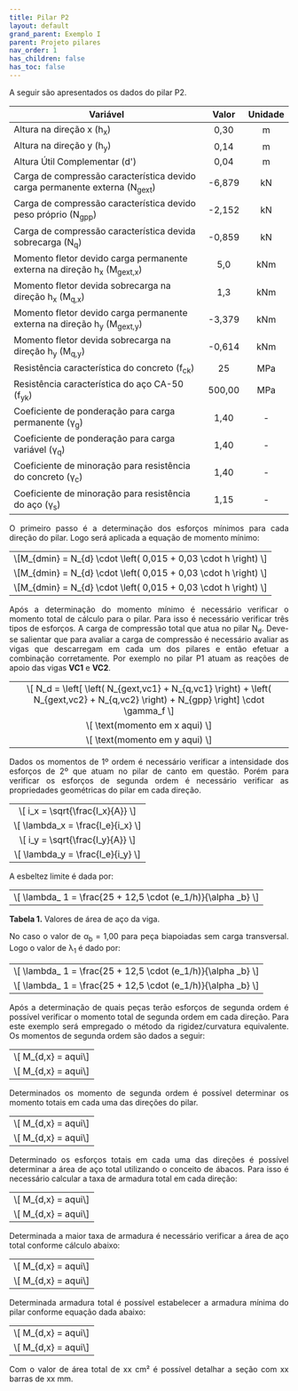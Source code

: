 ```yaml
---
title: Pilar P2
layout: default
grand_parent: Exemplo I
parent: Projeto pilares
nav_order: 1
has_children: false
has_toc: false
---
```


<!--Don't delete this script-->
<script src = "https://polyfill.io/v3/polyfill.min.js?features=es6"></script>
<script id = "MathJax-script" async src="https://cdn.jsdelivr.net/npm/mathjax@3/es5/tex-mml-chtml.js"></script>
<!--Don't delete this script-->

<p align = "justify">
A seguir são apresentados os dados do pilar P2.
</p>

<table style = "width:100%">
<thead align="center">
  <tr>
    <th>Variável</th>
    <th>Valor</th>
    <th>Unidade</th>
  </tr>
</thead>
<tbody align="center">
  <tr>
    <td align = "left">Altura na direção x (h<sub>x</sub>)</td>
    <td>0,30</td>
    <td> m </td>
  </tr>
  <tr>
    <td align = "left">Altura na direção y (h<sub>y</sub>)</td>
    <td>0,14</td>
    <td> m </td>
  </tr>
  <tr>
    <td align = "left">Altura Útil Complementar (d')</td>
    <td>0,04</td>
    <td> m </td>
  </tr>
  <tr>
    <td align = "left">Carga de compressão característica devido carga permanente externa (N<sub>gext</sub>)</td>
    <td>-6,879</td>
    <td>kN</td>
  </tr>
  <tr>
    <td align = "left">Carga de compressão característica devido peso próprio (N<sub>gpp</sub>)</td>
    <td>-2,152</td>
    <td>kN</td>
  </tr>
  <tr>
    <td align = "left">Carga de compressão característica devida sobrecarga (N<sub>q</sub>)</td>
    <td>-0,859</td>
    <td>kN </td>
  </tr>
  <tr>
    <td align = "left">Momento fletor devido carga permanente externa na direção h<sub>x</sub> (M<sub>gext,x</sub>)</td>
    <td>5,0</td>
    <td>kNm</td>
  </tr>
  <tr>
    <td align = "left">Momento fletor devida sobrecarga na direção h<sub>x</sub> (M<sub>q,x</sub>)</td>
    <td>1,3</td>
    <td>kNm</td>
  </tr>
  <tr>
    <td align = "left">Momento fletor devido carga permanente externa na direção h<sub>y</sub> (M<sub>gext,y</sub>)</td>
    <td>-3,379</td>
    <td>kNm</td>
  </tr>
  <tr>
    <td align = "left">Momento fletor devida sobrecarga na direção h<sub>y</sub> (M<sub>q,y</sub>)</td>
    <td>-0,614</td>
    <td>kNm</td>
  </tr>
  <tr>
    <td align = "left">Resistência característica do concreto (f<sub>ck</sub>)</td>
    <td>25</td>
    <td>MPa</td>
  </tr>
  <tr>
    <td align = "left">Resistência característica do aço CA-50 (f<sub>yk</sub>)</td>
    <td>500,00</td>
    <td>MPa</td>
  </tr>
  <tr>
    <td align = "left">Coeficiente de ponderação para carga permanente (γ<sub>g</sub>)</td>
    <td>1,40</td>
    <td>-</td>
  </tr>
  <tr>
    <td align = "left">Coeficiente de ponderação para carga variável (γ<sub>q</sub>)</td>
    <td>1,40</td>
    <td>-</td>
  </tr>
  <tr>
    <td align = "left">Coeficiente de minoração para resistência do concreto (γ<sub>c</sub>)</td>
    <td>1,40</td>
    <td>-</td>
  </tr>
  <tr>
    <td align = "left">Coeficiente de minoração para resistência do aço (γ<sub>s</sub>)</td>
    <td>1,15</td>
    <td>-</td>
  </tr>
</tbody>
</table>

<p align = "justify">
O primeiro passo é a determinação dos esforços mínimos para cada direção do pilar. Logo será aplicada a equação de momento mínimo:
</p>

<table style = "width:100%">
  <tr>
    <td align = "center">\[M_{dmin} = N_{d} \cdot \left( 0,015 + 0,03 \cdot h \right) \]</td>
  </tr>
  <tr>
    <td align = "center">\[M_{dmin} = N_{d} \cdot \left( 0,015 + 0,03 \cdot h \right) \]</td>
  </tr>
  <tr>
    <td align = "center">\[M_{dmin} = N_{d} \cdot \left( 0,015 + 0,03 \cdot h \right) \]</td>
  </tr>
</table>


<p align = "justify">
Após a determinação do momento mínimo é necessário verificar o momento total de cálculo para o pilar. Para isso é necessário verificar três tipos de esforços. A carga de compressão total que atua no pilar N<sub>d</sub>. Deve-se salientar que para avaliar a carga de compressão é necessário avaliar as vigas que descarregam em cada um dos pilares e então efetuar a combinação corretamente. Por exemplo no pilar P1 atuam as reações de apoio das vigas <b>VC1</b> e <b>VC2</b>.
</p>

<table style = "width:100%">
  <tr>
    <td align = "center">\[ N_d = \left[ \left( N_{gext,vc1} + N_{q,vc1} \right) + \left( N_{gext,vc2} + N_{q,vc2} \right) + N_{gpp} \right] \cdot \gamma_f \]</td>
  </tr>
  <tr>
    <td align = "center">\[ \text(momento em x aqui) \]</td>
  </tr>
  <tr>
    <td align = "center">\[ \text(momento em y aqui) \]</td>
  </tr>
</table>

<p align = "justify">
Dados os momentos de 1º ordem é necessário verificar a intensidade dos esforços de 2º que atuam no pilar de canto em questão. Porém para verificar os esforços de segunda ordem é necessário verificar as propriedades geométricas do pilar em cada direção.  
</p>

<table style = "width:100%">
  <tr>
    <td align = "center">\[ i_x = \sqrt{\frac{I_x}{A}} \]</td>
  </tr>
  <tr>
    <td align = "center">\[ \lambda_x = \frac{l_e}{i_x} \]</td>
  </tr>
  <tr>
    <td align = "center">\[ i_y = \sqrt{\frac{I_y}{A}} \]</td>
  </tr>
  <tr>
    <td align = "center">\[ \lambda_y = \frac{l_e}{i_y} \]</td>
  </tr>
</table>

<p align = "justify">
A esbeltez limite é dada por:
</p>

<table>
  <tr>
    <td align = "center">\[ \lambda_ 1 = \frac{25 + 12,5 \cdot (e_1/h)}{\alpha _b} \]</td>
  </tr>
</table>

<p align = "justify" id = "tab2"><b>Tabela 1.</b> Valores de área de aço da viga.</p>

<p align = "justify">
No caso o valor de α<sub>b</sub> = 1,00 para peça biapoiadas sem carga transversal. Logo o valor de λ<sub>1</sub> é dado por:
</p>

<table>
  <tr>
    <td align = "center">\[ \lambda_ 1 = \frac{25 + 12,5 \cdot (e_1/h)}{\alpha _b} \]</td>
  </tr>
  <tr>
    <td align = "center">\[ \lambda_ 1 = \frac{25 + 12,5 \cdot (e_1/h)}{\alpha _b} \]</td>
  </tr>
</table>

<p align = "justify">
Após a determinação de quais peças terão esforços de segunda ordem é possível verificar o momento total de segunda ordem em cada direção. Para este exemplo será empregado o método da rigidez/curvatura equivalente. Os momentos de segunda ordem são dados a seguir:
</p>

<table>
  <tr>
    <td align = "center">\[ M_{d,x} = aqui\]</td>
  </tr>
  <tr>
    <td align = "center">\[ M_{d,x} = aqui\]</td>
  </tr>
</table>

<p align = "justify">
Determinados os momento de segunda ordem é possível determinar os momento totais em cada uma das direções do pilar.
</p>

<table>
  <tr>
    <td align = "center">\[ M_{d,x} = aqui\]</td>
  </tr>
  <tr>
    <td align = "center">\[ M_{d,x} = aqui\]</td>
  </tr>
</table>

<p align = "justify">
Determinado os esforços totais em cada uma das direções é possível determinar a área de aço total utilizando o conceito de ábacos. Para isso é necessário calcular a taxa de armadura total em cada direção:
</p>

<table>
  <tr>
    <td align = "center">\[ M_{d,x} = aqui\]</td>
  </tr>
  <tr>
    <td align = "center">\[ M_{d,x} = aqui\]</td>
  </tr>
</table>

<p align = "justify">
Determinada a maior taxa de armadura é necessário verificar a área de aço total conforme cálculo abaixo:
</p>

<table>
  <tr>
    <td align = "center">\[ M_{d,x} = aqui\]</td>
  </tr>
  <tr>
    <td align = "center">\[ M_{d,x} = aqui\]</td>
  </tr>
</table>

<p align = "justify">
Determinada armadura total é possível estabelecer a armadura mínima do pilar conforme equação dada abaixo:
</p>

<table>
  <tr>
    <td align = "center">\[ M_{d,x} = aqui\]</td>
  </tr>
  <tr>
    <td align = "center">\[ M_{d,x} = aqui\]</td>
  </tr>
</table>

<p align = "justify">
Com o valor de área total de xx cm² é possível detalhar a seção com xx barras de xx mm.
</p>
